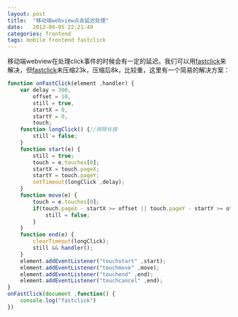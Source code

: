 ```yaml
---
layout: post
title:  "移动端webview点击延迟处理"
date:   2013-09-05 22:21:49
categories: frontend
tags: mobile frontend fastclick
---
```


移动端webview在处理click事件的时候会有一定的延迟。我们可以用[fastclick](http://ftlabs.github.io/fastclick/)来解决，但[fastclick](http://ftlabs.github.io/fastclick/)未压缩23k，压缩后8k，比较重，这里有一个简易的解决方案：

```javascript
function onFastClick(element ,handler) {
    var delay = 300,
        offset = 10,
        still = true,
        startX = 0,
        startY = 0,
        touch;
    function longClick() {//排除长按
        still = false;
    }
    function start(e) {
        still = true;
        touch = e.touches[0];
        startX = touch.pageX;
        startY = touch.pageY;
        setTimeout(longClick ,delay);
    }
    function move(e) {
        touch = e.touches[0];
        if(touch.pageX - startX >= offset || touch.pageY - startY >= offset) {//排除滑动
            still = false;
        }
    }
    function end(e) {
        clearTimeout(longClick);
        still && handler();
    }
    element.addEventListener("touchstart" ,start);
    element.addEventListener("touchmove" ,move);
    element.addEventListener("touchend" ,end);
    element.addEventListener("touchcancel" ,end);
}
onFastClick(document ,function() {
    console.log("fastclick")
})
```
